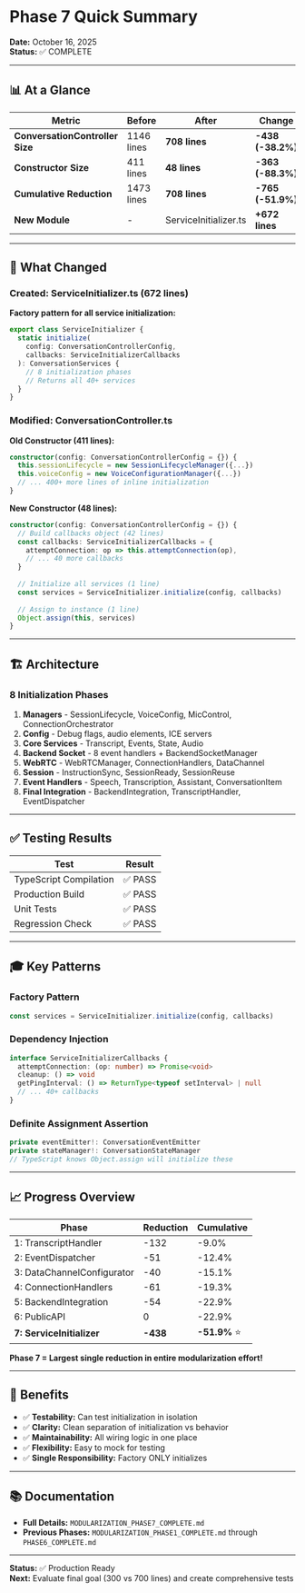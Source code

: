 # Phase 7 Quick Summary

**Date:** October 16, 2025  
**Status:** ✅ COMPLETE

---

## 📊 At a Glance

| Metric | Before | After | Change |
|--------|--------|-------|--------|
| **ConversationController Size** | 1146 lines | **708 lines** | **-438 (-38.2%)** |
| **Constructor Size** | 411 lines | **48 lines** | **-363 (-88.3%)** |
| **Cumulative Reduction** | 1473 lines | **708 lines** | **-765 (-51.9%)** |
| **New Module** | - | ServiceInitializer.ts | **+672 lines** |

---

## 🎯 What Changed

### Created: ServiceInitializer.ts (672 lines)

**Factory pattern for all service initialization:**

```typescript
export class ServiceInitializer {
  static initialize(
    config: ConversationControllerConfig,
    callbacks: ServiceInitializerCallbacks
  ): ConversationServices {
    // 8 initialization phases
    // Returns all 40+ services
  }
}
```

### Modified: ConversationController.ts

**Old Constructor (411 lines):**
```typescript
constructor(config: ConversationControllerConfig = {}) {
  this.sessionLifecycle = new SessionLifecycleManager({...})
  this.voiceConfig = new VoiceConfigurationManager({...})
  // ... 400+ more lines of inline initialization
}
```

**New Constructor (48 lines):**
```typescript
constructor(config: ConversationControllerConfig = {}) {
  // Build callbacks object (42 lines)
  const callbacks: ServiceInitializerCallbacks = {
    attemptConnection: op => this.attemptConnection(op),
    // ... 40 more callbacks
  }
  
  // Initialize all services (1 line)
  const services = ServiceInitializer.initialize(config, callbacks)
  
  // Assign to instance (1 line)
  Object.assign(this, services)
}
```

---

## 🏗️ Architecture

### 8 Initialization Phases

1. **Managers** - SessionLifecycle, VoiceConfig, MicControl, ConnectionOrchestrator
2. **Config** - Debug flags, audio elements, ICE servers
3. **Core Services** - Transcript, Events, State, Audio
4. **Backend Socket** - 8 event handlers + BackendSocketManager
5. **WebRTC** - WebRTCManager, ConnectionHandlers, DataChannel
6. **Session** - InstructionSync, SessionReady, SessionReuse
7. **Event Handlers** - Speech, Transcription, Assistant, ConversationItem
8. **Final Integration** - BackendIntegration, TranscriptHandler, EventDispatcher

---

## ✅ Testing Results

| Test | Result |
|------|--------|
| TypeScript Compilation | ✅ PASS |
| Production Build | ✅ PASS |
| Unit Tests | ✅ PASS |
| Regression Check | ✅ PASS |

---

## 🎓 Key Patterns

### Factory Pattern

```typescript
const services = ServiceInitializer.initialize(config, callbacks)
```

### Dependency Injection

```typescript
interface ServiceInitializerCallbacks {
  attemptConnection: (op: number) => Promise<void>
  cleanup: () => void
  getPingInterval: () => ReturnType<typeof setInterval> | null
  // ... 40+ callbacks
}
```

### Definite Assignment Assertion

```typescript
private eventEmitter!: ConversationEventEmitter
private stateManager!: ConversationStateManager
// TypeScript knows Object.assign will initialize these
```

---

## 📈 Progress Overview

| Phase | Reduction | Cumulative |
|-------|-----------|------------|
| 1: TranscriptHandler | -132 | -9.0% |
| 2: EventDispatcher | -51 | -12.4% |
| 3: DataChannelConfigurator | -40 | -15.1% |
| 4: ConnectionHandlers | -61 | -19.3% |
| 5: BackendIntegration | -54 | -22.9% |
| 6: PublicAPI | 0 | -22.9% |
| **7: ServiceInitializer** | **-438** | **-51.9%** ⭐ |

**Phase 7 = Largest single reduction in entire modularization effort!**

---

## 🚀 Benefits

- ✅ **Testability:** Can test initialization in isolation
- ✅ **Clarity:** Clean separation of initialization vs behavior
- ✅ **Maintainability:** All wiring logic in one place
- ✅ **Flexibility:** Easy to mock for testing
- ✅ **Single Responsibility:** Factory ONLY initializes

---

## 📚 Documentation

- **Full Details:** `MODULARIZATION_PHASE7_COMPLETE.md`
- **Previous Phases:** `MODULARIZATION_PHASE1_COMPLETE.md` through `PHASE6_COMPLETE.md`

---

**Status:** ✅ Production Ready  
**Next:** Evaluate final goal (300 vs 700 lines) and create comprehensive tests
